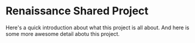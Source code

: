 # Renaissance Shared Project

Here's a quick introduction about what this project is all about. And here is some more awesome detail abotu this project.
